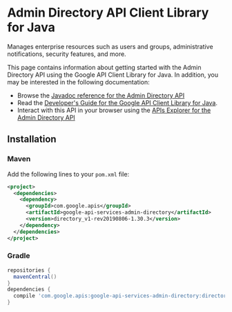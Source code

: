 # Admin Directory API Client Library for Java

Manages enterprise resources such as users and groups, administrative notifications, security features, and more.

This page contains information about getting started with the Admin Directory API
using the Google API Client Library for Java. In addition, you may be interested
in the following documentation:

* Browse the [Javadoc reference for the Admin Directory API][javadoc]
* Read the [Developer's Guide for the Google API Client Library for Java][google-api-client].
* Interact with this API in your browser using the [APIs Explorer for the Admin Directory API][api-explorer]

## Installation

### Maven

Add the following lines to your `pom.xml` file:

```xml
<project>
  <dependencies>
    <dependency>
      <groupId>com.google.apis</groupId>
      <artifactId>google-api-services-admin-directory</artifactId>
      <version>directory_v1-rev20190806-1.30.3</version>
    </dependency>
  </dependencies>
</project>
```

### Gradle

```gradle
repositories {
  mavenCentral()
}
dependencies {
  compile 'com.google.apis:google-api-services-admin-directory:directory_v1-rev20190806-1.30.3'
}
```

[javadoc]: https://googleapis.dev/java/google-api-services-admin-directory/latest/index.html
[google-api-client]: https://github.com/googleapis/google-api-java-client/
[api-explorer]: https://developers.google.com/apis-explorer/#p/abusiveexperiencereport/v1/
